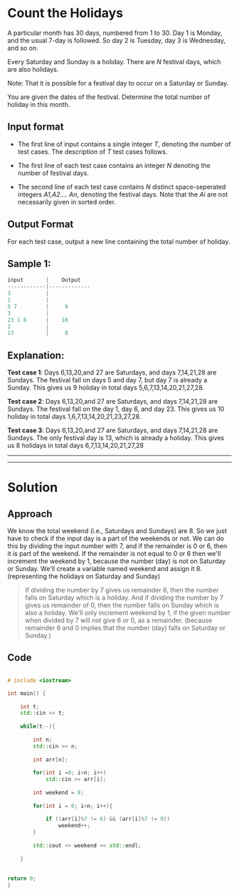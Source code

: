 # Count the Holidays

A particular month has 30 days, numbered from 1 to 30. Day 1 is Monday, and the usual 7-day is followed. So day 2 is Tuesday, day 3 is Wednesday, and so on.

Every Saturday and Sunday is a holiday. 
There are *N* festival days, which are also holidays.

Note: That it is possible for a festival day to occur on a Saturday or Sunday.

You are given the dates of the festival. Determine the total number of holiday in this month.

## Input format

* The first line of input contains a single integer *T*, denoting the number of test cases. The description of *T* test cases follows.

* The first line of each test case contains an integer *N* denoting the number of festival days. 
* The second line of each test case contains *N* distinct space-seperated integers *A1,A2.... An*, denoting the festival days. Note that the *Ai* are not necessarily given in sorted order.

## Output Format

For each test case, output a new line containing the total number of holiday.

## Sample 1:

```cpp
input       |    Output
------------|-------------                                
3           |           
2           |                                    
5 7         |     9                
3           |           
23 1 6      |    10     
2           |           
13          |     8     
```

## Explanation:

**Test case 1**: Days 6,13,20,and 27 are Saturdays, and days 7,14,21,28 are Sundays. The festival fall on days 5 and day 7, but day 7 is already a Sunday. This gives us 9 holiday in total days 5,6,7,13,14,20,21,27,28.

**Test case 2**: Days 6,13,20,and 27 are Saturdays, and days 7,14,21,28 are Sundays. The festival fall on the day 1, day 6, and day 23. This gives us 10 holiday in total days 1,6,7,13,14,20,21,23,27,28.

**Test case 3**: Days 6,13,20,and 27 are Saturdays, and days 7,14,21,28 are Sundays. The only festival day is 13, which is already a holiday. This gives us 8 holidays in total days 6,7,13,14,20,21,27,28

-----------------
-----------------

# Solution

## Approach

We know the total weekend (i.e., Saturdays and Sundays) are 8. So we just have to check if the input day is a part of the weekends or not. We can do this by dividing the input number with 7, and if the remainder is 0 or 6, then it is part of the weekend. If the remainder is not equal to 0 or 6 then we'll increment the weekend by 1, because the number (day) is not on Saturday or Sunday.
    We'll create a variable named weekend and assign it 8. (representing the holidays on Saturday and Sunday)

> If dividing the number by 7 gives us remainder 6, then the number falls on Saturday which is a holiday.
> And if dividing the number by 7 gives us remainder of 0, then the number falls on Sunday which is also a holiday.
> We'll only increment weekend by 1, if the given number when divided by 7 will not give 6 or 0, as a remainder. (because remainder 6 and 0 implies that the number (day) falls on Saturday or Sunday.)

## Code 

```cpp

# include <iostream>

int main() {
    
    int t;
    std::cin >> t;
    
    while(t--){
        
        int n;
        std::cin >> n;
        
        int arr[n];
        
        for(int i =0; i<n; i++) 
            std::cin >> arr[i];
            
        int weekend = 8;
        
        for(int i = 0; i<n; i++){
            
            if ((arr[i]%7 != 6) && (arr[i]%7 != 0))
                weekend++;
        }
        
        std::cout << weekend << std::endl;
        
    }
    
    
return 0;
}

```